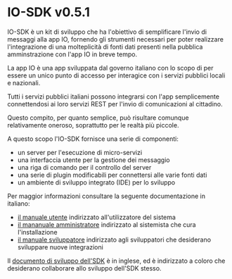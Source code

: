 #  IO-SDK v0.5.1

IO-SDK è un kit di sviluppo che ha l'obiettivo di semplificare l'invio di messaggi alla app IO, fornendo gli strumenti necessari per poter realizzare l'integrazione di una molteplicità di fonti dati presenti nella pubblica amminstrazione con l'app IO in breve tempo.

La app IO è una app sviluppata dal governo italiano con lo scopo di per essere un unico punto di accesso per interagice con i servizi pubblici locali e nazionali.

Tutti i servizi pubblici italiani possono integrarsi con l'app semplicemente connettendosi ai loro servizi REST per l'invio di comunicazioni al cittadino.

Questo compito, per quanto semplice, può risultare comunque relativamente oneroso, soprattutto per le realtà più piccole.

A questo scopo l'IO-SDK fornisce una serie di componenti:

- un server per l'esecuzione di micro-servizi
- una interfaccia utente per la gestione dei messaggio
- una riga di comando per il controllo del server
- una serie di plugin modificabili per connettersi alle varie fonti dati
- un ambiente di sviluppo integrato (IDE) per lo sviluppo

Per maggior informazioni consultare la seguente documentazione in italiano:

- [il manuale utente]() indirizzato all'utilizzatore del sistema
- [il mananuale amministratore]() indirizzato al sistemista che cura l'installazione 
- [il manuale sviluppatore]() indirizzato agli sviluppatori che desiderano sviluppare nuove integrazioni

Il [documento di sviluppo dell'SDK](DEVEL.md) è in inglese, ed è indirizzato a coloro che desiderano collaborare allo sviluppo dell'SDK stesso.

